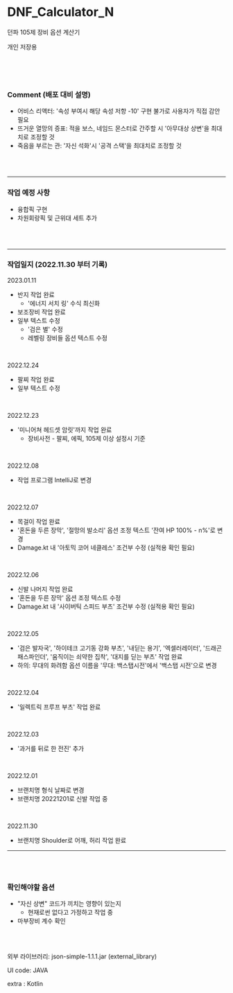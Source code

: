 # DNF_Calculator_N

던파 105제 장비 옵션 계산기

개인 저장용

<br/>  
<br/>  
<br/>

### Comment (배포 대비 설명)

- 어비스 리액터: '속성 부여시 해당 속성 저항 -10' 구현 불가로 사용자가 직접 감안 필요
- 뜨거운 열망의 증표: 적을 보스, 네임드 몬스터로 간주할 시 '아무대상 상변'을 최대치로 조정할 것
- 죽음을 부르는 관: '자신 석화'시 '공격 스택'을 최대치로 조정할 것

<br/>  
<br/>

---

### 작업 예정 사항

- 융합픽 구현
- 차원회랑픽 및 근위대 세트 추가

<br/>  
<br/>

---

### 작업일지 (2022.11.30 부터 기록)

2023.01.11

- 반지 작업 완료
  - '에너지 서치 링' 수식 최신화
- 보조장비 작업 완료
- 일부 텍스트 수정
  - '검은 별' 수정
  - 레벨링 장비들 옵션 텍스트 수정

<br/>

2022.12.24

- 팔찌 작업 완료
- 일부 텍스트 수정

<br/>

2022.12.23

- '미니어쳐 헤드셋 암릿'까지 작업 완료
  - 장비사전 - 팔찌, 에픽, 105제 이상 설정시 기준

<br/>

2022.12.08

- 작업 프로그램 IntelliJ로 변경

<br/>

2022.12.07

- 목걸이 작업 완료
- '혼돈을 두른 장막', '절망의 발소리' 옵션 조정 텍스트 '잔여 HP 100% - n%'로 변경
- Damage.kt 내 '아토믹 코어 네클레스' 조건부 수정 (실적용 확인 필요)

<br/>

2022.12.06

- 신발 나머지 작업 완료
- '혼돈을 두른 장막' 옵션 조정 텍스트 수정
- Damage.kt 내 '사이버틱 스피드 부츠' 조건부 수정 (실적용 확인 필요)

<br/>

2022.12.05

- '검은 발자국', '하이테크 고기동 강화 부츠', '내딛는 용기', '엑셀러레이터', '드래곤 패스파인더', '움직이는 쇠약한 집착', '대지를 딛는 부츠' 작업 완료
- 하의: 무대의 화려함 옵션 이름을 '무대: 백스탭시전'에서 '백스탭 시전'으로 변경

<br/>

2022.12.04

- '일렉트릭 프루프 부츠' 작업 완료

<br/>

2022.12.03

- '과거를 뒤로 한 전진' 추가

<br/>

2022.12.01

- 브랜치명 형식 날짜로 변경
- 브랜치명 20221201로 신발 작업 중

<br/>

2022.11.30

- 브랜치명 Shoulder로 어깨, 허리 작업 완료

---

<br/>  
<br/>

### 확인해야할 옵션

- "자신 상변" 코드가 끼치는 영향이 있는지
  - 현재로썬 없다고 가정하고 작업 중
- 마부장비 계수 확인

<br/>  
<br/>

외부 라이브러리: json-simple-1.1.1.jar (external_library)

UI code: JAVA

extra : Kotlin
